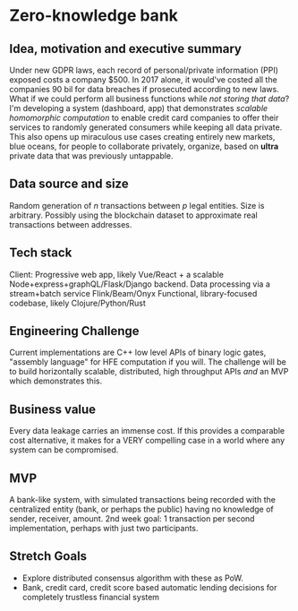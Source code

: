 # Zero-knowledge bank

## Idea, motivation and executive summary
Under new GDPR laws, each record of personal/private information (PPI) exposed costs a company $500. 
In 2017 alone, it would've costed all the companies 90 bil for data breaches if prosecuted according to new laws. What if we 
could perform all business functions while *not storing that data*? I'm developing 
a system (dashboard, app) that demonstrates *scalable homomorphic computation* to enable credit card companies 
to offer their services to randomly generated consumers while keeping all data private. This also opens 
up miraculous use cases creating entirely new markets, blue oceans, for people to collaborate privately, 
organize, based on **ultra** private data that was previously untappable. 

## Data source and size
Random generation of *n* transactions between *p* legal entities. Size is arbitrary.
Possibly using the blockchain dataset to approximate real transactions between addresses.

## Tech stack
Client: Progressive web app, likely Vue/React + a scalable Node+express+graphQL/Flask/Django backend.
Data processing via a stream+batch service Flink/Beam/Onyx
Functional, library-focused codebase, likely Clojure/Python/Rust

## Engineering Challenge
Current implementations are C++ low level APIs of binary logic gates, "assembly language" for HFE computation if you will. The challenge will be to build horizontally scalable, distributed, high throughput APIs *and* an MVP which demonstrates this.

## Business value 
Every data leakage carries an immense cost. 
If this provides a comparable cost alternative, 
it makes for a VERY compelling case in a world where any system can be compromised. 

## MVP
A bank-like system, with simulated transactions being recorded with the centralized entity (bank, or perhaps the public) having no knowledge of sender, receiver, amount.
2nd week goal: 1 transaction per second implementation, perhaps with just two participants.

## Stretch Goals
* Explore distributed consensus algorithm with these as PoW. 
* Bank, credit card, credit score based automatic lending decisions for completely trustless financial system
